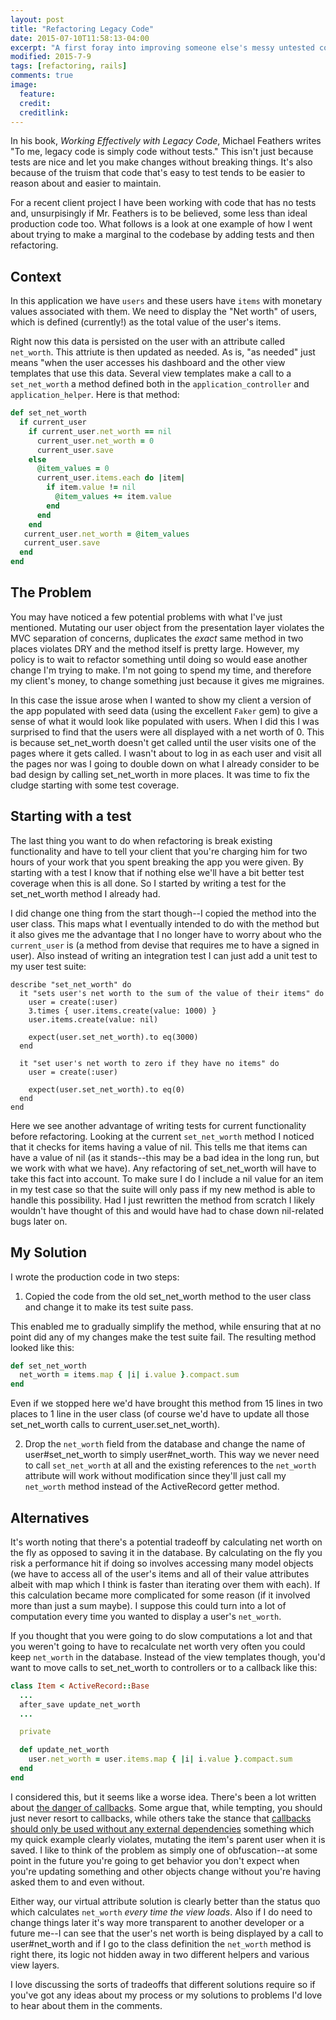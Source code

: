 ```yaml
---
layout: post
title: "Refactoring Legacy Code"
date: 2015-07-10T11:58:13-04:00
excerpt: "A first foray into improving someone else's messy untested code"
modified: 2015-7-9
tags: [refactoring, rails]
comments: true
image:
  feature:
  credit:
  creditlink:
---
```


In his book, *Working Effectively with Legacy Code*, Michael Feathers writes "To me, legacy code is simply code without tests." This isn't just because tests are nice and let you make changes without breaking things. It's also because of the truism that code that's easy to test tends to be easier to reason about and easier to maintain.

For a recent client project I have been working with code that has no tests and, unsurpisingly if Mr. Feathers is to be believed, some less than ideal production code too. What follows is a look at one example of how I went about trying to make a marginal to the codebase by adding tests and then refactoring.

## Context
In this application we have ```users``` and these users have ```items``` with monetary values associated with them. We need to display the "Net worth" of users, which is defined (currently!) as the total value of the user's items.

Right now this data is persisted on the user with an attribute called ```net_worth```. This attriute is then updated as needed. As is, "as needed" just means "when the user accesses his dashboard and the other view templates that use this data. Several view templates make a call to a ```set_net_worth``` a method defined both in the ```application_controller``` and ```application_helper```. Here is that method:

```ruby
def set_net_worth
  if current_user
    if current_user.net_worth == nil
      current_user.net_worth = 0
      current_user.save
    else
      @item_values = 0
      current_user.items.each do |item|
        if item.value != nil
          @item_values += item.value
        end
      end
    end
   current_user.net_worth = @item_values
   current_user.save
  end
end
```

## The Problem
You may have noticed a few potential problems with what I've just mentioned. Mutating our user object from the presentation layer violates the MVC separation of concerns, duplicates the *exact* same method in two places violates DRY and the method itself is pretty large. However, my policy is to wait to refactor something until doing so would ease another change I'm trying to make. I'm not going to spend my time, and therefore my client's money, to change something just because it gives me migraines.

In this case the issue arose when I wanted to show my client a version of the app populated with seed data (using the excellent ```Faker``` gem) to give a sense of what it would look like populated with users. When I did this I was surprised to find that the users were all displayed with a net worth of 0. This is because set_net_worth doesn't get called until the user visits one of the pages where it gets called. I wasn't about to log in as each user and visit all the pages nor was I going to double down on what I already consider to be bad design by calling set_net_worth in more places. It was time to fix the cludge starting with some test coverage.

## Starting with a test
The last thing you want to do when refactoring is break existing functionality and have to tell your client that you're charging him for two hours of your work that you spent breaking the app you were given. By starting with a test I know that if nothing else we'll have a bit better test coverage when this is all done. So I started by writing a test for the set_net_worth method I already had.

I did change one thing from the start though--I copied the method into the user class. This maps what I eventually intended to do with the method but it also gives me the advantage that I no longer have to worry about who the ```current_user``` is (a method from devise that requires me to have a signed in user). Also instead of writing an integration test I can just add a unit test to my user test suite:

```
describe "set_net_worth" do
  it "sets user's net worth to the sum of the value of their items" do
    user = create(:user)
    3.times { user.items.create(value: 1000) }
    user.items.create(value: nil)

    expect(user.set_net_worth).to eq(3000)
  end

  it "set user's net worth to zero if they have no items" do
    user = create(:user)

    expect(user.set_net_worth).to eq(0)
  end
end
```

Here we see another advantage of writing tests for current functionality before refactoring. Looking at the current ```set_net_worth``` method I noticed that it checks for items having a value of nil. This tells me that items can have a value of nil (as it stands--this may be a bad idea in the long run, but we work with what we have). Any refactoring of set_net_worth will have to take this fact into account. To make sure I do I include a nil value for an item in my test case so that the suite will only pass if my new method is able to handle this possibility. Had I just rewritten the method from scratch I likely wouldn't have thought of this and would have had to chase down nil-related bugs later on.

## My Solution

I wrote the production code in two steps:

1. Copied the code from the old set_net_worth method to the user class and change it to make its test suite pass.

This enabled me to gradually simplify the method, while ensuring that at no point did any of my changes make the test suite fail. The resulting method looked like this:

```ruby
def set_net_worth
  net_worth = items.map { |i| i.value }.compact.sum
end
```

Even if we stopped here we'd have brought this method from 15 lines in two places to 1 line in the user class (of course we'd have to update all those set_net_worth calls to current_user.set_net_worth).

2. Drop the ```net_worth``` field from the database and change the name of user#set_net_worth to simply user#net_worth. This way we never need to call ```set_net_worth``` at all and the existing references to the ```net_worth``` attribute will work without modification since they'll just call my ```net_worth``` method instead of the ActiveRecord getter method.

## Alternatives
It's worth noting that there's a potential tradeoff by calculating net worth on the fly as opposed to saving it in the database. By calculating on the fly you risk a performance hit if doing so involves accessing many model objects (we have to access all of the user's items and all of their value attributes albeit with map which I think is faster than iterating over them with each). If this calculation became more complicated for some reason (if it involved more than just a sum maybe). I suppose this could turn into a lot of computation every time you wanted to display a user's ```net_worth```.

If you thought that you were going to do slow computations a lot and that you weren't going to have to recalculate net worth very often you could keep ```net_worth``` in the database. Instead of the view templates though, you'd want to move calls to set_net_worth to controllers or to a callback like this:

```ruby
class Item < ActiveRecord::Base
  ...
  after_save update_net_worth
  ...

  private

  def update_net_worth
    user.net_worth = user.items.map { |i| i.value }.compact.sum
  end
end
```

I considered this, but it seems like a worse idea. There's been a lot written about [the danger of callbacks](http://samuelmullen.com/2013/05/the-problem-with-rails-callbacks/). Some argue that, while tempting, you should just never resort to callbacks, while others take the stance that [callbacks should only be used without any external dependencies](https://www.bignerdranch.com/blog/the-only-acceptable-use-for-callbacks-in-rails-ever/) something which my quick example clearly violates, mutating the item's parent user when it is saved. I like to think of the problem as simply one of obfuscation--at some point in the future you're going to get behavior you don't expect when you're updating something and other objects change without you're having asked them to and even without.

Either way, our virtual attribute solution is clearly better than the status quo which calculates ```net_worth``` *every time the view loads*. Also if I do need to change things later it's way more transparent to another developer or a future me--I can see that the user's net worth is being displayed by a call to user#net_worth and if I go to the class definition the ```net_worth``` method is right there, its logic not hidden away in two different helpers and various view layers.

I love discussing the sorts of tradeoffs that different solutions require so if you've got any ideas about my process or my solutions to problems I'd love to hear about them in the comments.

